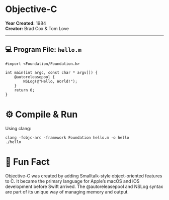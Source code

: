 # Objective-C

**Year Created:** 1984  
**Creator:** Brad Cox & Tom Love

---

## 💻 Program File: `hello.m`

```
#import <Foundation/Foundation.h>

int main(int argc, const char * argv[]) {
    @autoreleasepool {
        NSLog(@"Hello, World!");
    }
    return 0;
}
```

# ⚙️ Compile & Run

Using clang:
```
clang -fobjc-arc -framework Foundation hello.m -o hello
./hello
```

# 🧠 Fun Fact

Objective-C was created by adding Smalltalk-style object-oriented features to C.
It became the primary language for Apple’s macOS and iOS development before Swift arrived.
The @autoreleasepool and NSLog syntax are part of its unique way of managing memory and output.